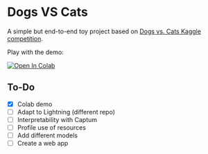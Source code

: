 # Dogs VS Cats
A simple but end-to-end toy project based on [Dogs vs. Cats Kaggle competition](https://www.kaggle.com/c/dogs-vs-cats).

Play with the demo:

[![Open In Colab](https://colab.research.google.com/assets/colab-badge.svg)](https://colab.research.google.com/drive/1efSsFrZWQv1O4-8RORMCnoQwkHAa5Rpi?usp=sharing)

## To-Do
- [x] Colab demo
- [ ] Adapt to Lightning (different repo)
- [ ] Interpretability with Captum
- [ ] Profile use of resources
- [ ] Add different models
- [ ] Create a web app
